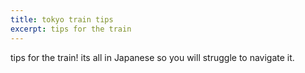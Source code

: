```yaml
---
title: tokyo train tips
excerpt: tips for the train
---
```


tips for the train! its all in Japanese so you will struggle to navigate it.
